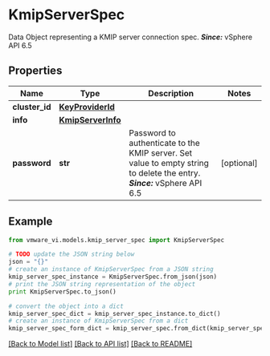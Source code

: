 # KmipServerSpec

Data Object representing a KMIP server connection spec.  ***Since:*** vSphere API 6.5 

## Properties
Name | Type | Description | Notes
------------ | ------------- | ------------- | -------------
**cluster_id** | [**KeyProviderId**](KeyProviderId.md) |  | 
**info** | [**KmipServerInfo**](KmipServerInfo.md) |  | 
**password** | **str** | Password to authenticate to the KMIP server.  Set value to empty string to delete the entry.  ***Since:*** vSphere API 6.5  | [optional] 

## Example

```python
from vmware_vi.models.kmip_server_spec import KmipServerSpec

# TODO update the JSON string below
json = "{}"
# create an instance of KmipServerSpec from a JSON string
kmip_server_spec_instance = KmipServerSpec.from_json(json)
# print the JSON string representation of the object
print KmipServerSpec.to_json()

# convert the object into a dict
kmip_server_spec_dict = kmip_server_spec_instance.to_dict()
# create an instance of KmipServerSpec from a dict
kmip_server_spec_form_dict = kmip_server_spec.from_dict(kmip_server_spec_dict)
```
[[Back to Model list]](../README.md#documentation-for-models) [[Back to API list]](../README.md#documentation-for-api-endpoints) [[Back to README]](../README.md)



